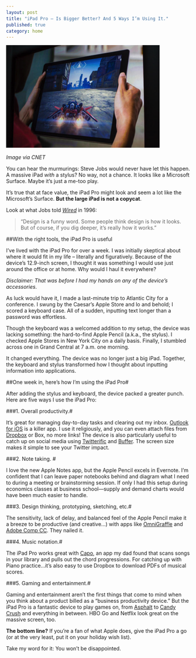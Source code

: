 ```yaml
---
layout: post
title: "iPad Pro — Is Bigger Better? And 5 Ways I’m Using It."
published: true
category: home
---
```

<img src="https://github.com/chowdhury/nikolai.in/blob/gh-pages/images/ipad.png?raw=true" alt="iPad Gaming" height="280" width="420">

*Image via CNET*

You can hear the murmurings: Steve Jobs would never have let this happen. A massive iPad *with* a stylus? No way, not a chance. It looks like a Microsoft Surface. Maybe it’s just a me-too play.
 
It’s true that at face value, the iPad Pro might look and seem a lot like the Microsoft’s Surface. **But the large iPad is not a copycat**. 
 
Look at what Jobs told *[Wired](http://www.wired.com/1996/02/jobs-2/)* in 1996: 

>“Design is a funny word. Some people think design is how it looks. But of course, if you dig deeper, it’s really how it works.”
 
##With the right tools, the iPad Pro is useful
 
I’ve lived with the iPad Pro for over a week. I was initially skeptical about where it would fit in my life – literally and figuratively. Because of the device’s 12.9-inch screen, I thought it was something I would use just around the office or at home. Why would I haul it everywhere?
 
*Disclaimer: That was before I had my hands on any of the device’s accessories*.
 
As luck would have it, I made a last-minute trip to Atlantic City for a conference. I swung by the Caesar’s Apple Store and lo and behold; I scored a keyboard case. All of a sudden, inputting text longer than a password was effortless.
 
Though the keyboard was a welcomed addition to my setup, the device was lacking something: the hard-to-find Apple Pencil (a.k.a., the stylus). I checked Apple Stores in New York City on a daily basis. Finally, I stumbled across one in Grand Central at 7 a.m. one morning.
 
It changed everything. The device was no longer just a big iPad. Together, the keyboard and stylus transformed how I thought about inputting information into applications.

##One week in, here’s how I’m using the iPad Pro#

After adding the stylus and keyboard, the device packed a greater punch. Here are five ways I use the iPad Pro: 

###1. Overall productivity.# 

It’s great for managing day-to-day tasks and clearing out my inbox. [Outlook for iOS](https://itunes.apple.com/us/app/microsoft-outlook/id951937596) is a killer app. I use it religiously, and you can even attach files from [Dropbox](https://db.tt/ErYguOZ) or Box, no more links! The device is also particularly useful to catch up on social media using [Twitterific](http://twitterrific.com/ios) and [Buffer](https://buffer.com/). The screen size makes it simple to see your Twitter impact.

###2. Note taking. #

I love the new Apple Notes app, but the Apple Pencil excels in Evernote. I’m confident that I can leave paper notebooks behind and diagram what I need to during a meeting or brainstorming session. If only I had this setup during economics classes at business school—supply and demand charts would have been much easier to handle.

###3. Design thinking, prototyping, sketching, etc.# 

The sensitivity, lack of delay, and balanced feel of the Apple Pencil make it a breeze to be productive (and creative…) with apps like [OmniGraffle](https://www.omnigroup.com/omnigraffle) and [Adobe Comp CC](http://www.adobe.com/products/comp.html). They nailed it.

###4.  Music notation.#

The iPad Pro works great with [Capo](http://supermegaultragroovy.com/products/capo/), an app my dad found that scans songs in your library and pulls out the chord progressions. For catching up with Piano practice...it’s also easy to use Dropbox to download PDFs of musical scores.

###5.  Gaming and entertainment.# 

Gaming and entertainment aren’t the first things that come to mind when you think about a product billed as a “business productivity device.” But the iPad Pro is a fantastic device to play games on, from [Asphalt](https://itunes.apple.com/us/app/asphalt-8-airborne/id610391947?mt=8) to [Candy Crush](http://candycrushsaga.com/) and everything in between. HBO Go and Netflix look great on the massive screen, too.
 
**The bottom line?** If you’re a fan of what Apple does, give the iPad Pro a go (or at the very least, put it on your holiday wish list). 

Take my word for it: You won’t be disappointed. 
